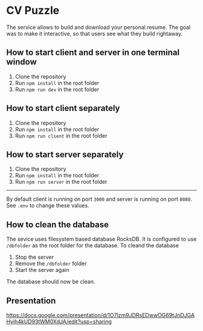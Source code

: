 # CV Puzzle

The service allows to build and download your personal resume.
The goal was to make it interactive, so that users see what they build rightaway.


## How to start client and server in one terminal window

1. Clone the repository
1. Run `npm install` in the root folder
1. Run `npm run dev` in the root folder

## How to start client separately

1. Clone the repository
2. Run `npm install` in the root folder
3. Run `npm run client` in the root folder

## How to start server separately

1. Clone the repository
2. Run `npm install` in the root folder
3. Run `npm run server` in the root folder

---

By default client is running on port `3000` and server is running on port `8080`.
See `.env` to change these values.

## How to clean the database

The sevice uses filesystem based database RocksDB. It is configured to use `/dbfolder` as the root folder for the database.
To cleand the database
1. Stop the server
1. Remove the `/dbfolder` folder
1. Start the server again

The database should now be clean.

## Presentation
https://docs.google.com/presentation/d/1O7lzm9JDRsEDwwOG69tJnDJGAHyih4kUD93tWM0XdJA/edit?usp=sharing